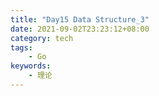 ```yaml
---
title: "Day15 Data Structure_3"
date: 2021-09-02T23:23:12+08:00
category: tech
tags:
    - Go
keywords:
    - 理论
---
```

